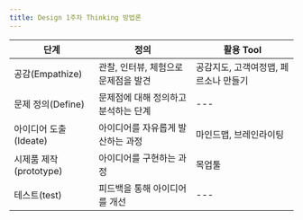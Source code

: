 ```yaml
---
title: Design 1주차 Thinking 방법론
---
```

|단계|정의|활용 Tool|
|----|----|----------|
|공감(Empathize)|관찰, 인터뷰, 체험으로 문제점을 발견|공감지도, 고객여정맵, 페르소나 만들기|
|문제 정의(Define)|문제점에 대해 정의하고 분석하는 단계|---|
|아이디어 도출(Ideate)|아이디어를 자유롭게 발산하는 과정|마인드맵, 브레인라이팅|
|시제품 제작(prototype)|아이디어를 구현하는 과정|목업툴|
|테스트(test)|피드백을 통해 아이디어를 개선|---|
